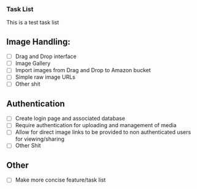 ### Task List
This is a test task list

## Image Handling:
- [ ] Drag and Drop interface
- [ ] Image Gallery
- [ ] Import images from Drag and Drop to Amazon bucket
- [ ] Simple raw image URLs
- [ ] Other shit

## Authentication
- [ ] Create login page and associated database
- [ ] Require authentication for uploading and management of media
- [ ] Allow for direct image links to be provided to non authenticated users for viewing/sharing
- [ ] Other Shit

## Other
- [ ] Make more concise feature/task list
